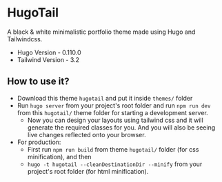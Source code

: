# HugoTail

A black & white minimalistic portfolio theme made using Hugo and Tailwindcss.

* Hugo Version - 0.110.0
* Tailwind Version - 3.2

## How to use it?

* Download this theme `hugotail` and put it inside `themes/` folder
* Run `hugo server` from your project's root folder and run `npm run dev` from this `hugotail/` theme folder for starting a development server.
    * Now you can design your layouts using tailwind css and it will generate the required classes for you. And you will also be seeing live changes reflected onto your browser.
* For production:
    * First run `npm run build` from theme `hugotail/` folder (for css minification), and then
    * `hugo -t hugotail --cleanDestinationDir --minify` from your project's root folder (for html minification).